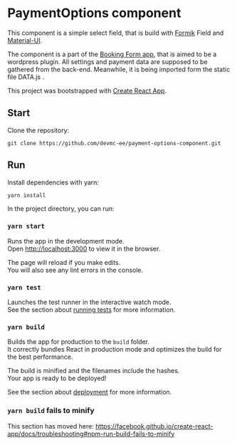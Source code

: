 # PaymentOptions component

This component is a simple select field, that is build with  [Formik](https://formik.org/docs/overview)  Field and 
[Material-UI](https://material-ui.com/). 

The component is a part of the [Booking Form app](https://github.com/devmc-ee/devmcee-booking), that is aimed to be a
 wordpress plugin. All settings and payment
 data are  supposed to be gathered from the back-end. Meanwhile, it is being imported form the static file DATA.js .

This project was bootstrapped with [Create React App](https://github.com/facebook/create-react-app).



## Start

Clone the repository:
````git
git clone https://github.com/devmc-ee/payment-options-component.git
````

## Run 

Install dependencies with yarn:
```bash
yarn install
```

In the project directory, you can run:

### `yarn start`

Runs the app in the development mode.<br />
Open [http://localhost:3000](http://localhost:3000) to view it in the browser.

The page will reload if you make edits.<br />
You will also see any lint errors in the console.

### `yarn test`

Launches the test runner in the interactive watch mode.<br />
See the section about [running tests](https://facebook.github.io/create-react-app/docs/running-tests) for more information.

### `yarn build`

Builds the app for production to the `build` folder.<br />
It correctly bundles React in production mode and optimizes the build for the best performance.

The build is minified and the filenames include the hashes.<br />
Your app is ready to be deployed!

See the section about [deployment](https://facebook.github.io/create-react-app/docs/deployment) for more information.

### `yarn build` fails to minify

This section has moved here: https://facebook.github.io/create-react-app/docs/troubleshooting#npm-run-build-fails-to-minify
